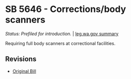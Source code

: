 # SB 5646 - Corrections/body scanners
*Status: Prefiled for introduction.* | [leg.wa.gov summary](https://app.leg.wa.gov/billsummary?BillNumber=5646&Year=2021)

Requiring full body scanners at correctional facilities.

## Revisions
* [Original Bill](1/)